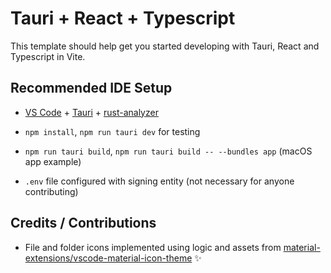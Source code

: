 # Tauri + React + Typescript

This template should help get you started developing with Tauri, React and Typescript in Vite.

## Recommended IDE Setup

- [VS Code](https://code.visualstudio.com/) + [Tauri](https://marketplace.visualstudio.com/items?itemName=tauri-apps.tauri-vscode) + [rust-analyzer](https://marketplace.visualstudio.com/items?itemName=rust-lang.rust-analyzer)

- `npm install`, `npm run tauri dev` for testing
- `npm run tauri build`, `npm run tauri build -- --bundles app` (macOS app example)
- `.env` file configured with signing entity (not necessary for anyone contributing)

## Credits / Contributions

- File and folder icons implemented using logic and assets from [material-extensions/vscode-material-icon-theme](https://github.com/material-extensions/vscode-material-icon-theme) ✨
